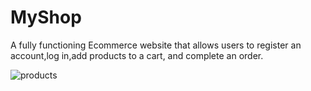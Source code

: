 # MyShop
A fully functioning Ecommerce website that allows users to register an account,log in,add products to a cart, and complete an order.


![products](https://user-images.githubusercontent.com/37083547/75912837-d217e580-5e1f-11ea-9906-138ec3891686.png)




